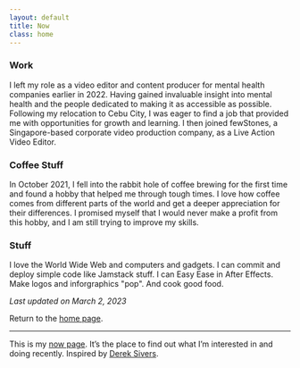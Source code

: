 ```yaml
---
layout: default
title: Now
class: home
---
```


### Work
I left my role as a video editor and content producer for mental health companies earlier in 2022. Having gained invaluable insight into mental health and the people dedicated to making it as accessible as possible. 
Following my relocation to Cebu City, I was eager to find a job that provided me with opportunities for growth and learning. I then joined fewStones, a Singapore-based corporate video production company, as a Live Action Video Editor. 

### Coffee Stuff
In October 2021, I fell into the rabbit hole of coffee brewing for the first time and found a hobby that helped me through tough times. I love how coffee comes from different parts of the world and get a deeper appreciation for their differences. I promised myself that I would never make a profit from this hobby, and I am still trying to improve my skills.

### Stuff
I love the World Wide Web and computers and gadgets. I can commit and deploy simple code like Jamstack stuff. I can Easy Ease in After Effects. Make logos and inforgraphics "pop". And cook good food.


*Last updated on March 2, 2023*


Return to the [home page](/).


----

This is my [now page](https://nownownow.com/about). It’s the place to find out what I’m interested in and doing recently. Inspired by [Derek Sivers](https://sive.rs/now).
